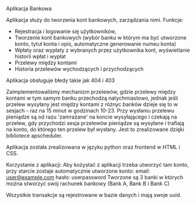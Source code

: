 
Aplikacja Bankowa

Aplikacja służy do tworzenia kont bankowych, zarządzania nimi. Funkcje:
- Rejestracja i logowanie się użytkowników,
- Tworzenie kont bankowych (wybór banku w którym ma być utworzone konto, tytuł konta i opis, automatyczne generowanie numeu konta)
- Wpłaty oraz wypłaty z wybranych przez użytkownika kont, wyświetlanie historii wpłat i wypłat
- Przelewy między kontami
- Historia przelewów wychodzących i przychodzących

Aplikacja obsługuje błedy takie jak 404 i 403

Zaimplementowaliśmy mechanizm przelewów, gdzie przelewy między kontami w tym samym banku przechodzą natychmiastowo, jednak jeśli przelew wysyłany jest między kontami z różnyc banków dzieje się to w sesjach - raz na 15 minut w godzinach 10-23. Przy wysłaniu przelewu pieniądze są od razu 'zamrażane' na koncie wysyłającego i czekają na przelew, gdy przychodzi sesja przelewów pieniądze są wysyłane i trafiają na konto, do którego ten przelew był wysłany. Jest to zrealizowane dzięki bibliotece apscheduler.

Aplikacja została zrealizowana w języku python oraz frontend w HTML i CSS.

Korzystanie z aplikacji:
Aby kożystać  z aplikacji trzeba utworzyć tam konto, przy starcie zostaje automatycznie utworzone konto:
email: user@example.com
hasło: userpassword
Tworzone są 3 banki w których można stworzyć swój rachunek bankowy (Bank A, Bank B i Bank C)

Wszystkie transakcje są rejestrowane w bazie danych i mają swoje uuid.
